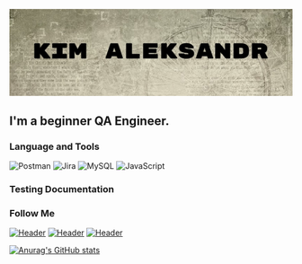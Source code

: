 [![Header](https://github.com/trustq/trustq/blob/main/assets/headerlogo.jpg)](https://github.com/trustq)
## I'm a beginner QA Engineer.  


### Language and Tools
![Postman](https://img.shields.io/badge/-Postman-090909?style=flat-square&logo=postman&Color=FF6600)
![Jira](https://img.shields.io/badge/-Jira-090909?style=flat-square&logo=jira&Color=47C5FB)
![MySQL](https://img.shields.io/badge/-MySQL-090909?style=flat-square&logo=mysql&Color=#008080)
![JavaScript](https://img.shields.io/badge/-JavaScript-090909?style=flat-square&logo=JavaScript&Color=E9D54D)

### Testing Documentation

<!-- - [Checklists](https://github.com/artichokeee/checklist)
- [Test-Suites and Test-Cases](https://github.com/artichokeee/test-cases)
- [Bug-Reports](https://github.com/artichokeee/bug-reports)
- [SQL Queries](https://github.com/artichokeee/SQL)
- [Postman Collections](https://github.com/artichokeee/postman) -->

### Follow Me
[![Header](https://img.shields.io/badge/Vkontakte-090909?style=for-the-badge&logo=Vk&logoColor=4F7DB3)](https://vk.com/trustq)
[![Header](https://img.shields.io/badge/Instagram-090909?style=for-the-badge&logo=instagram&logoColor=9939a3)](https://www.instagram.com/theblegh)
[![Header](https://img.shields.io/badge/Telegram-090909?style=for-the-badge&logo=telegram&logoColor=31a5db)](https://t.me/meshugahhsux)

[![Anurag's GitHub stats](https://github-readme-stats.vercel.app/api?username=trustq)](https://github.com/trustq/github-readme-stats)